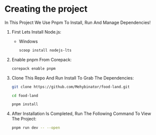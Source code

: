 # Creating the project

In This Project We Use Pnpm To Install, Run And Manage Dependencies!

1. First Lets Install Node.js:
   
   * Windows
        ```bash
        scoop install nodejs-lts
        ```
2. Enable pnpm From Corepack:
   ```bash
   corepack enable pnpm
   ```

3. Clone This Repo And Run Install To Grab The Dependencies:
    ```bash
    git clone https://github.com/Mehybinator/food-land.git
    ```
    ```bash
    cd food-land
    ```
    ```bash
    pnpm install
    ```
4. After Installation Is Completed, Run The Following Command To View The Project:
    ```bash
    pnpm run dev -- --open
    ```